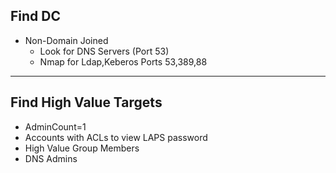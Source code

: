   ## Find DC
- Non-Domain Joined
	- Look for DNS Servers (Port 53)
	- Nmap for Ldap,Keberos Ports 53,389,88

***

 ## Find High Value Targets
- AdminCount=1
- Accounts with ACLs to view LAPS password
- High Value Group Members
- DNS Admins